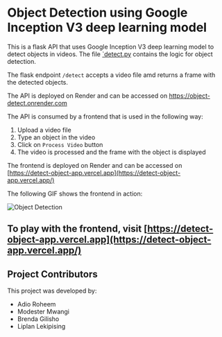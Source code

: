 # Object Detection using Google Inception V3 deep learning model

This is a flask API that uses Google Inception V3 deep learning model to detect objects in videos. The file [`detect.py](/detect.py) contains the logic for object detection.

The flask endpoint `/detect` accepts a video file amd returns a frame with the detected objects.

The API is deployed on Render and can be accessed on https://object-detect.onrender.com

The API is consumed by a frontend that is used in the following way:

1. Upload a video file
2. Type an object in the video
3. Click on `Process Video` button
4. The video is processed and the frame with the object is displayed

The frontend is deployed on Render and can be accessed on [https://detect-object-app.vercel.app](https://detect-object-app.vercel.app/)

The following GIF shows the frontend in action:

![Object Detection](/gif.gif)

## To play with the frontend, visit [https://detect-object-app.vercel.app](https://detect-object-app.vercel.app/)


## Project Contributors
This project was developed by:
- Adio Roheem
- Modester Mwangi
- Brenda Gilisho
- Liplan Lekipising